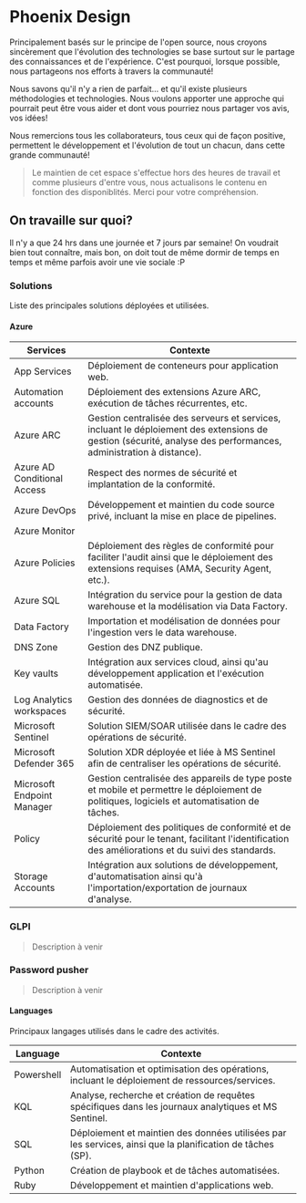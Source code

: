 # Phoenix Design

Principalement basés sur le principe de l'open source, nous croyons sincèrement que l'évolution des technologies se base surtout sur le partage des connaissances et de l'expérience. C'est pourquoi, lorsque possible, nous partageons nos efforts à travers la communauté!

Nous savons qu'il n'y a rien de parfait... et qu'il existe plusieurs méthodologies et technologies. Nous voulons apporter une approche qui pourrait peut être vous aider et dont vous pourriez nous partager vos avis, vos idées!

Nous remercions tous les collaborateurs, tous ceux qui de façon positive, permettent le développement et l'évolution de tout un chacun, dans cette grande communauté!

> Le maintien de cet espace s'effectue hors des heures de travail et comme plusieurs d'entre vous, nous actualisons le contenu en fonction des disponiblités. Merci pour votre compréhension.

## On travaille sur quoi?

Il n'y a que 24 hrs dans une journée et 7 jours par semaine! On voudrait bien tout connaître, mais bon, on doit tout de même dormir de temps en temps et même parfois avoir une vie sociale :P

### Solutions

Liste des principales solutions déployées et utilisées.

#### Azure


|Services  |Contexte  |
|---------|---------|
|App Services |Déploiement de conteneurs pour application web.|
|Automation accounts|Déploiement des extensions Azure ARC, exécution de tâches récurrentes, etc. |
|Azure ARC |Gestion centralisée des serveurs et services, incluant le déploiement des extensions de gestion (sécurité, analyse des performances, administration à distance). |
|Azure AD Conditional Access|Respect des normes de sécurité et implantation de la conformité. |
|Azure DevOps|Développement et maintien du code source privé, incluant la mise en place de pipelines. |
|Azure Monitor | |
|Azure Policies |Déploiement des règles de conformité pour faciliter l'audit ainsi que le déploiement des extensions requises (AMA, Security Agent, etc.). |
|Azure SQL |Intégration du service pour la gestion de data warehouse et la modélisation via Data Factory. |
|Data Factory|Importation et modélisation de données pour l'ingestion vers le data warehouse.|
|DNS Zone |Gestion des DNZ publique. |
|Key vaults |Intégration aux services cloud, ainsi qu'au développement application et l'exécution automatisée. |
|Log Analytics workspaces |Gestion des données de diagnostics et de sécurité. |
|Microsoft Sentinel |Solution SIEM/SOAR utilisée dans le cadre des opérations de sécurité.|
|Microsoft Defender 365 |Solution XDR déployée et liée à MS Sentinel afin de centraliser les opérations de sécurité. |
|Microsoft Endpoint Manager |Gestion centralisée des appareils de type poste et mobile et permettre le déploiement de politiques, logiciels et automatisation de tâches. |
|Policy |Déploiement des politiques de conformité et de sécurité pour le tenant, facilitant l'identification des améliorations et du suivi des standards. |
|Storage Accounts|Intégration aux solutions de développement, d'automatisation ainsi qu'à l'importation/exportation de journaux d'analyse. |



### GLPI

> Description à venir

### Password pusher

> Description à venir

#### Languages

Principaux langages utilisés dans le cadre des activités.


|Language  |Contexte  |
|---------|---------|
|Powershell|Automatisation et optimisation des opérations, incluant le déploiement de ressources/services.         |
|KQL     |Analyse, recherche et création de requêtes spécifiques dans les journaux analytiques et MS Sentinel.        |
|SQL     |Déploiement et maintien des données utilisées par les services, ainsi que la planification de tâches (SP).         |
|Python  |Création de playbook et de tâches automatisées.         |
|Ruby    |Développement et maintien d'applications web.         |
